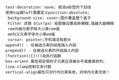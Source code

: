     text-decoration: none; 取消a标签的下划线
    使用top跟left需要定义position:absolute;
     background-size: cover;图片覆盖整个盒子
     Filter 滤镜 blur(px) 给图像设置高斯模糊,值越大越模糊
     rem为根元素字体大小乘rem值
     em为父元素字体大小乘em值
     cursor: pointer;手机端没有箭头
    append() - 在被选元素的结尾插入内容
    prepend() - 在被选元素的开始插入内容
    (function(){})()自执行函数
    box-orient 属性规定框的子元素应该被水平或垂直排列。
    line-clamp控制文本行数
    vertical-align属性只对行内元素有效，对块内元素无效！